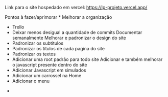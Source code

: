 Link para o site hospedado em vercel:
https://lp-projeto.vercel.app/


Pontos à fazer/aprimorar
*
Melhorar a organização
- Trello
- Deixar menos desigual a quantidade de commits
Documentar semanalmente
Melhorar e padronizar o design do site
- Padronizar os subtitulos
- Padronizar os titulos de cada pagina do site
- Padronizar os textos
- Adicionar uma root padrão para todo site
Adicionar e também melhorar o javascript presente dentro do site
- Adicionar Javascript em simulados
- Adicionar um carrossel na Home
- Adicionar o menu
*